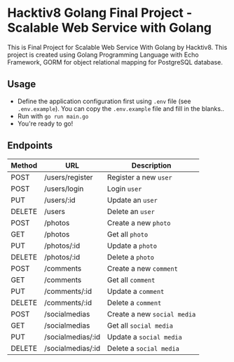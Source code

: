 # Hacktiv8 Golang Final Project - Scalable Web Service with Golang
This is Final Project for Scalable Web Service With Golang by Hacktiv8.
This project is created using Golang Programming Language with Echo Framework, GORM for object relational mapping for PostgreSQL database.

## Usage
* Define the application configuration first using `.env` file (see `.env.example`). You can copy the `.env.example` file and fill in the blanks..
* Run with `go run main.go`
* You're ready to go!

## Endpoints
|  Method | URL | Description |
| ------------ | ------------ | ------------ |
| POST | /users/register | Register a new `user` |
| POST | /users/login | Login `user` |
| PUT | /users/:id | Update an `user` |
| DELETE | /users | Delete an `user` |
| POST | /photos | Create a new `photo` |
| GET | /photos | Get all `photo` |
| PUT | /photos/:id | Update a `photo` |
| DELETE | /photos/:id | Delete a `photo` |
| POST | /comments | Create a new `comment` |
| GET | /comments | Get all `comment` |
| PUT | /comments/:id | Update a `comment` |
| DELETE | /comments/:id | Delete a `comment` |
| POST | /socialmedias | Create a new `social media` |
| GET | /socialmedias | Get all `social media` |
| PUT | /socialmedias/:id | Update a `social media` |
| DELETE | /socialmedias/:id | Delete a `social media` |
